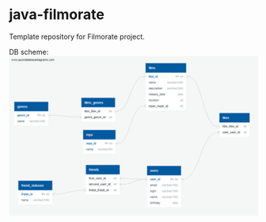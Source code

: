# java-filmorate
Template repository for Filmorate project.

DB scheme:
![DB scheme](images/scheme-db.png)